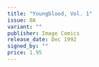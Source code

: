```yaml
---
title: "Youngblood, Vol. 1"
issue: 0A
variant: ""
publisher: Image Comics
release_date: Dec 1992
signed_by: ""
price: 1.95
---
```

